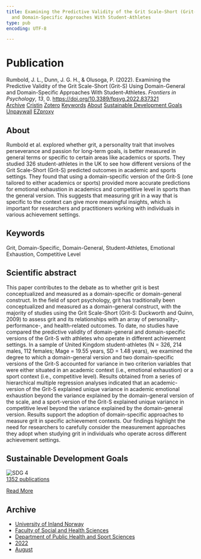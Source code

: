 ```yaml
---
title: Examining the Predictive Validity of the Grit Scale-Short (Grit-S) Using Domain-General
  and Domain-Specific Approaches With Student-Athletes
type: pub
encoding: UTF-8

---
```

<h1>Publication</h1>
<article id="csl-bib-container-DFQ42ML6" class="csl-bib-container">
  <div class="csl-bib-body"> <div class="csl-entry">Rumbold, J. L., Dunn, J. G. H., &#38; Olusoga, P. (2022). Examining the Predictive Validity of the Grit Scale-Short (Grit-S) Using Domain-General and Domain-Specific Approaches With Student-Athletes. <i>Frontiers in Psychology</i>, <i>13</i>, 0. <a href="https://doi.org/10.3389/fpsyg.2022.837321">https://doi.org/10.3389/fpsyg.2022.837321</a></div> </div>
  <div class="csl-bib-buttons">
    <a href="#taxonomy-article-DFQ42ML6" alt="archive" class="csl-bib-button">Archive</a>
    <a href="https://app.cristin.no/results/show.jsf?id=2045926" alt="Cristin" class="csl-bib-button">Cristin</a>
    <a href="http://zotero.org/groups/5881554/items/DFQ42ML6" alt="Zotero" class="csl-bib-button">Zotero</a>
    <a href="#keywords-article-DFQ42ML6" alt="keywords" class="csl-bib-button">Keywords</a>
    <a href="#about-article-DFQ42ML6" alt="about_pub" class="csl-bib-button">About</a>
    <a href="#sdg-article-DFQ42ML6" alt="sdg" class="csl-bib-button">Sustainable Development Goals</a>
    <a href="https://www.frontiersin.org/articles/10.3389/fpsyg.2022.837321/pdf" alt="Unpaywall" class="csl-bib-button">Unpaywall</a>
    <a href="https://www.frontiersin.org/articles/10.3389/fpsyg.2022.837321/pdf" alt="EZproxy" class="csl-bib-button">EZproxy</a>
  </div>
  <div id="csl-bib-meta-container-DFQ42ML6"></div>
</article>
<div id="csl-bib-meta-DFQ42ML6" class="csl-bib-meta">
  <article id="about-article-DFQ42ML6" class="about_pub-article">
    <h1>About</h1>
    Rumbold et al. explored whether grit, a personality trait that involves perseverance and passion for long-term goals, is better measured in general terms or specific to certain areas like academics or sports. They studied 326 student-athletes in the UK to see how different versions of the Grit Scale-Short (Grit-S) predicted outcomes in academic and sports settings. They found that using a domain-specific version of the Grit-S (one tailored to either academics or sports) provided more accurate predictions for emotional exhaustion in academics and competitive level in sports than the general version. This suggests that measuring grit in a way that is specific to the context can give more meaningful insights, which is important for researchers and practitioners working with individuals in various achievement settings.
  </article>
  <article id="keywords-article-DFQ42ML6" class="keywords-article">
    <h1>Keywords</h1>
    Grit, Domain-Specific, Domain-General, Student-Athletes, Emotional Exhaustion, Competitive Level
  </article>
  <article id="abstract-article-DFQ42ML6" class="abstract-article">
    <h1>Scientific abstract</h1>
    This paper contributes to the debate as to whether grit is best conceptualized and measured as a domain-specific or domain-general construct. In the field of sport psychology, grit has traditionally been conceptualized and measured as a domain-general construct, with the majority of studies using the Grit Scale-Short (Grit-S: Duckworth and Quinn, 2009) to assess grit and its relationships with an array of personality-, performance-, and health-related outcomes. To date, no studies have compared the predictive validity of domain-general and domain-specific versions of the Grit-S with athletes who operate in different achievement settings. In a sample of United Kingdom student-athletes (N = 326, 214 males, 112 females; Mage = 19.55 years, SD = 1.48 years), we examined the degree to which a domain-general version and two domain-specific versions of the Grit-S accounted for variance in two criterion variables that were either situated in an academic context (i.e., emotional exhaustion) or a sport context (i.e., competitive level). Results obtained from a series of hierarchical multiple regression analyses indicated that an academic-version of the Grit-S explained unique variance in academic emotional exhaustion beyond the variance explained by the domain-general version of the scale, and a sport-version of the Grit-S explained unique variance in competitive level beyond the variance explained by the domain-general version. Results support the adoption of domain-specific approaches to measure grit in specific achievement contexts. Our findings highlight the need for researchers to carefully consider the measurement approaches they adopt when studying grit in individuals who operate across different achievement settings.
  </article>
  <article id="sdg-article-DFQ42ML6" class="sdg-article">
    <h1>Sustainable Development Goals</h1>
    <div class="sdg-container"><div id="sdg4" class="sdg">
        <img src="{{< params subfolder >}}images/sdg/sdg04_en.png" class="image" alt="SDG 4">
        <div class="sdg-overlay">
          <a href="/en/archive/?key=?sdg=4#archive" class="sdg-publication-count"><span>1352</span> publications</a>
          <p><a href="https://sdgs.un.org/goals/goal4" class="sdg-read-more">Read More</a></p>
        </div>
      </div></div>
  </article>
  <article id="taxonomy-article-DFQ42ML6" class="taxonomy-article">
    <h1>Archive</h1>
    <ul>
      <li>
        <a href="/en/archive/?key=3DCRN523">University of Inland Norway</a>
      </li>
      <li>
        <a href="/en/archive/?key=IDKFS3MX">Faculty of Social and Health Sciences</a>
      </li>
      <li>
        <a href="/en/archive/?key=FJXE3Z8X">Department of Public Health and Sport Sciences</a>
      </li>
      <li>
        <a href="/en/archive/?key=P2L6JC54">2022</a>
      </li>
      <li>
        <a href="/en/archive/?key=GIUHPUM4">August</a>
      </li>
    </ul>
  </article>
</div>
